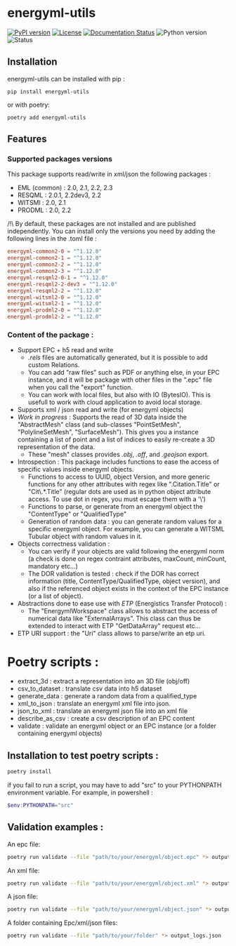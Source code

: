 <!--
Copyright (c) 2022-2023 Geosiris.
SPDX-License-Identifier: Apache-2.0
-->
energyml-utils
==============

[![PyPI version](https://badge.fury.io/py/energyml-utils.svg)](https://badge.fury.io/py/energyml-utils)
[![License](https://img.shields.io/pypi/l/energyml-utils)](https://github.com/geosiris-technologies/geosiris-technologies/blob/main/energyml-utils/LICENSE)
[![Documentation Status](https://readthedocs.org/projects/geosiris-technologies/badge/?version=latest)](https://geosiris-technologies.readthedocs.io/en/latest/?badge=latest)
![Python version](https://img.shields.io/pypi/pyversions/energyml-utils)
![Status](https://img.shields.io/pypi/status/energyml-utils)




Installation
------------

energyml-utils can be installed with pip : 

```console
pip install energyml-utils
```

or with poetry: 
```console
poetry add energyml-utils
```


Features
--------

### Supported packages versions

This package supports read/write in xml/json the following packages : 
- EML (common) : 2.0, 2.1, 2.2, 2.3
- RESQML : 2.0.1, 2.2dev3, 2.2
- WITSMl : 2.0, 2.1
- PRODML : 2.0, 2.2

/!\\ By default, these packages are not installed and are published independently.
You can install only the versions you need by adding the following lines in the .toml file : 
```toml
energyml-common2-0 = "^1.12.0"
energyml-common2-1 = "^1.12.0"
energyml-common2-2 = "^1.12.0"
energyml-common2-3 = "^1.12.0"
energyml-resqml2-0-1 = "^1.12.0"
energyml-resqml2-2-dev3 = "^1.12.0"
energyml-resqml2-2 = "^1.12.0"
energyml-witsml2-0 = "^1.12.0"
energyml-witsml2-1 = "^1.12.0"
energyml-prodml2-0 = "^1.12.0"
energyml-prodml2-2 = "^1.12.0"
```

### Content of the package :

- Support EPC + h5 read and write
  - *.rels* files are automatically generated, but it is possible to add custom Relations.
  - You can add "raw files" such as PDF or anything else, in your EPC instance, and it will be package with other files in the ".epc" file when you call the "export" function.
  - You can work with local files, but also with IO (BytesIO). This is usefull to work with cloud application to avoid local storage.
- Supports xml / json read and write (for energyml objects)
- *Work in progress* : Supports the read of 3D data inside the "AbstractMesh" class (and sub-classes "PointSetMesh", "PolylineSetMesh", "SurfaceMesh"). This gives you a instance containing a list of point and a list of indices to easily re-create a 3D representation of the data.
  -  These "mesh" classes provides *.obj*, *.off*, and *.geojson* export.
- Introspection : This package includes functions to ease the access of specific values inside energyml objects.
  - Functions to access to UUID, object Version, and more generic functions for any other attributes with regex like ".Citation.Title" or "Cit\\.*.Title" (regular dots are used as in python object attribute access. To use dot in regex, you must escape them with a '\\')
  - Functions to parse, or generate from an energyml object the "ContentType" or "QualifiedType"
  - Generation of random data : you can generate random values for a specific energyml object. For example, you can generate a WITSML Tubular object with random values in it.
- Objects correctness validation :
  - You can verify if your objects are valid following the energyml norm (a check is done on regex contraint attributes, maxCount, minCount, mandatory etc...)
  - The DOR validation is tested : check if the DOR has correct information (title, ContentType/QualifiedType, object version), and also if the referenced object exists in the context of the EPC instance (or a list of object).
- Abstractions done to ease use with *ETP* (Energistics Transfer Protocol) :
  - The "EnergymlWorkspace" class allows to abstract the access of numerical data like "ExternalArrays". This class can thus be extended to interact with ETP "GetDataArray" request etc...
- ETP URI support : the "Uri" class allows to parse/write an etp uri.


# Poetry scripts : 

- extract_3d : extract a representation into an 3D file (obj/off)
- csv_to_dataset : translate csv data into h5 dataset
- generate_data : generate a random data from a qualified_type 
- xml_to_json : translate an energyml xml file into json.
- json_to_xml : translate an energyml json file into an xml file
- describe_as_csv : create a csv description of an EPC content
- validate : validate an energyml object or an EPC instance (or a folder containing energyml objects)



## Installation to test poetry scripts : 

```bash
poetry install
```

if you fail to run a script, you may have to add "src" to your PYTHONPATH environment variable. For example, in powershell : 

```powershell
$env:PYTHONPATH="src"
```


## Validation examples : 

An epc file:
```bash
poetry run validate --file "path/to/your/energyml/object.epc" *> output_logs.json
```

An xml file:
```bash
poetry run validate --file "path/to/your/energyml/object.xml" *> output_logs.json
```

A json file:
```bash
poetry run validate --file "path/to/your/energyml/object.json" *> output_logs.json
```

A folder containing Epc/xml/json files:
```bash
poetry run validate --file "path/to/your/folder" *> output_logs.json
```

